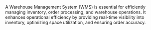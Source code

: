 A Warehouse Management System (WMS) is essential for efficiently managing
inventory, order processing, and warehouse operations. It enhances operational
efficiency by providing real-time visibility into inventory, optimizing space utilization,
and ensuring order accuracy.
